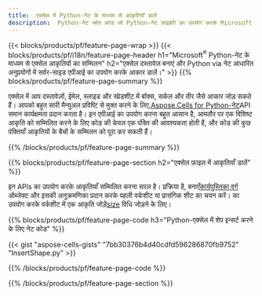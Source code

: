 ```yaml
---
title:  एक्सेल में Python-नेट के माध्यम से आकृतियाँ डालें
description:  Python-नेट स्रोत कोड जो Python-नेट लाइब्रेरी का उपयोग करके Microsoft एक्सेल फाइलों में आकृति कैसे सम्मिलित करें।
---
```

{{< blocks/products/pf/feature-page-wrap >}}
{{< blocks/products/pf/i18n/feature-page-header h1="Microsoft<sup>&reg;</sup> Python-नेट के माध्यम से एक्सेल आकृतियों का सम्मिलन" h2="एक्सेल दस्तावेज़ बनाएं और Python via नेट आधारित अनुप्रयोगों में सर्वर-साइड एपीआई का उपयोग करके आकार डालें।" >}}
{{% blocks/products/pf/feature-page-summary %}}

 एक्सेल में आप दस्तावेज़ों, ईमेल, स्लाइड और स्प्रेडशीट में बॉक्स, सर्कल और तीर जैसे आकार जोड़ सकते हैं। आपको बहुत सारी मैन्युअल प्रविष्टि से मुक्त करने के लिए,[Aspose.Cells for Python-नेट](https://releases.aspose.com/cells/python-net)API समान कार्यक्षमता प्रदान करता है। इन एपीआई का उपयोग करना बहुत आसान है, आमतौर पर एक विशिष्ट आकृति को सम्मिलित करने के लिए कोड की केवल एक पंक्ति की आवश्यकता होती है, और कोड की कुछ पंक्तियाँ आकृतियों के बैचों के सम्मिलन को पूरा कर सकती हैं।

{{% /blocks/products/pf/feature-page-summary %}}

{{% blocks/products/pf/feature-page-section h2="एक्सेल फ़ाइल में आकृतियाँ डालें" %}}

 इन APIs का उपयोग करके आकृतियाँ सम्मिलित करना सरल है। प्रक्रिया है, बनाएँ[कार्यपुस्तिका वर्ग](https://reference.aspose.com/cells/python-net/aspose.cells/workbook/) ऑब्जेक्ट और इसकी अनुक्रमणिका प्रदान करके पहली वर्कशीट या प्रासंगिक शीट का चयन करें। का उपयोग करके वर्कशीट में एक आकृति जोड़ें[size](https://reference.aspose.com/cells/python-net/aspose.cells.drawing/shapecollection/) विधि जोड़ने के लिए।

{{% blocks/products/pf/feature-page-code h3="Python-एक्सेल में शेप इन्सर्ट करने के लिए नेट कोड" %}}

{{< gist "aspose-cells-gists" "7bb30376b4d40cdfd596286870fb9752" "InsertShape.py" >}}

{{% /blocks/products/pf/feature-page-code %}}

{{% /blocks/products/pf/feature-page-section %}}
